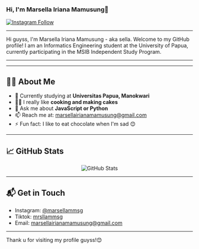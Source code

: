 ### Hi, I'm Marsella Iriana Mamusung👋 

[![Instagram Follow](https://img.shields.io/badge/Instagram-Follow%20%40marsellammsg._-blue?logo=instagram&style=flat-square)](https://www.instagram.com/marsellammsg._/)

---

Hi guyss, I'm Marsella Iriana Mamusung - aka sella. Welcome to my GitHub profile! I am an Informatics Engineering student at the University of Papua, currently participating in the MSIB Independent Study Program.

---

---

## 👨‍💻 About Me

- 🌱 Currently studying at **Universitas Papua, Manokwari**
- 👩‍🍳 I really like **cooking and making cakes**
- 💬 Ask me about **JavaScript or Python**
- 📫 Reach me at: [marsellairianamamusung@gmail.com](mailto:marsellairianamamusung.com)
- ⚡ Fun fact: I like to eat chocolate when I'm sad 😊

---

## 📈 GitHub Stats

<p align="center">
  <img src="https://github-readme-stats.vercel.app/api?username=MarsellaMamusung&show_icons=true&theme=tokyonight" alt="GitHub Stats" />
</p>

---

## 📬 Get in Touch

- Instagram: [@marsellammsg](https://www.instagram.com/marsellammsg/)
- Tiktok: [mrsllammsg](https://www.tiktok.com/@mrsllammsg?_t=8piK636e8Vc&_r=1)
- Email: [marsellairianamamusung@gmail.com](mailto:marsellairianamamusung@gmail.com)

---

Thank u for visiting my profile guyss!😊
